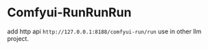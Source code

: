 # Comfyui-RunRunRun

add http api `http://127.0.0.1:8188/comfyui-run/run` use in other llm project.
